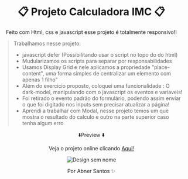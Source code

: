 <div align="center">
 <h1> 📋 Projeto Calculadora IMC 📋 </h1>
 <p>Feito com Html, css e javascript esse projeto é  totalmente responsivo!!</P>
 </div>



> Trabalhamos nesse projeto:
> * javascript defer (Possibilitando usar o script no topo do do html)
> * Mudularizamos os scripts para separar por responsabilidades
> * Usamos Display Grid e nele aplicamos a propriedade "place-content", uma forma simples de centralizar um elemento com apenas 1 filho"
> * Além do exercicio proposto, coloquei uma funcionalidade : O dark-model, manipulando com o javascript os eventos e variaveis!
> * Foi retirado o evento padrão do formulário, podendo assim enviar o que foi digitado nos inputs sem precisar atualizar a página!
> * Aprendi a trabalhar com Modal, nesse projeto temos um que mostra o resultado do calculo e outro na parte superior caso tenha algum erro






<div align="center">

 
⬇️Preview ⬇️
  <p style="text-align:center;">Veja o projeto online clicando <a href="https://calculadoraimcc.netlify.app/">Aqui!</a></p>


![Design sem nome](https://user-images.githubusercontent.com/107922389/185767559-e2843bf0-a30e-4dda-9af7-25a0eee638ec.gif)


   <p style="text-align: center;">Por Abner Santos ✨</p>
  </div>

